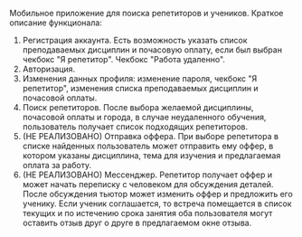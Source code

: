 Мобильное приложение для поиска репетиторов и учеников.
Краткое описание функционала: 
1) Регистрация аккаунта. Есть возможность указать список преподаваемых дисциплин и почасовую оплату, если был выбран чекбокс "Я репетитор". Чекбокс "Работа удаленно".
2) Авторизация.
3) Изменения данных профиля: изменение пароля, чекбокс "Я репетитор", изменения списка преподаваемых дисциплин и почасовой оплаты.
4) Поиск репетиторов. После выбора желаемой дисциплины, почасовой оплаты и города, в случае неудаленного обучения, пользователь получает список подходящих репетиторов.
5) (НЕ РЕАЛИЗОВАНО) Отправка оффера. При выборе репетитора в списке найденных пользователь может отправить ему оффер, в котором указаны дисциплина, тема для изучения и предлагаемая оплата за работу.
6) (НЕ РЕАЛИЗОВАНО) Мессенджер. Репетитор получает оффер и может начать переписку с человеком для обсуждения деталей. После обсуждения тьютор может изменить оффер и предложить его ученику. Если ученик соглашается, то встреча помещается в список текущих и по истечению срока занятия оба пользователя могут оставить отзыв друг о друге в предлагаемом окне отзыва.
